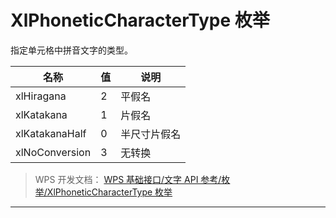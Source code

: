 # XlPhoneticCharacterType 枚举

指定单元格中拼音文字的类型。

| 名称           | 值  | 说明         |
|----------------|-----|--------------|
| xlHiragana     | 2   | 平假名       |
| xlKatakana     | 1   | 片假名       |
| xlKatakanaHalf | 0   | 半尺寸片假名 |
| xlNoConversion | 3   | 无转换       |

> WPS 开发文档： [WPS 基础接口/文字 API 参考/枚举/XlPhoneticCharacterType 枚举](https://qn.cache.wpscdn.cn/encs/doc/office_v19/topics/WPS%20%E5%9F%BA%E7%A1%80%E6%8E%A5%E5%8F%A3/%E6%96%87%E5%AD%97%20API%20%E5%8F%82%E8%80%83/%E6%9E%9A%E4%B8%BE/XlPhoneticCharacterType%20%E6%9E%9A%E4%B8%BE.html)

------------------------------------------------------------------------

